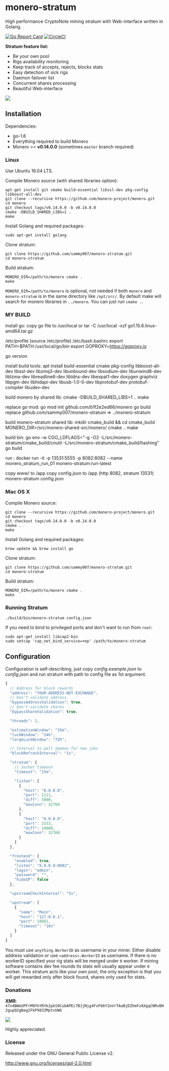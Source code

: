 # monero-stratum

High performance CryptoNote mining stratum with Web-interface written in Golang.

[![Go Report Card](https://goreportcard.com/badge/github.com/sammy007/monero-stratum)](https://goreportcard.com/report/github.com/sammy007/monero-stratum)
[![CircleCI](https://circleci.com/gh/sammy007/monero-stratum.svg?style=svg)](https://circleci.com/gh/sammy007/monero-stratum)

**Stratum feature list:**

* Be your own pool
* Rigs availability monitoring
* Keep track of accepts, rejects, blocks stats
* Easy detection of sick rigs
* Daemon failover list
* Concurrent shares processing
* Beautiful Web-interface

![](screenshot.png)

## Installation

Dependencies:

  * go-1.6
  * Everything required to build Monero
  * Monero >= **v0.14.0.0** (sometimes `master` branch required)

### Linux

Use Ubuntu 16.04 LTS.

Compile Monero source (with shared libraries option):

    apt-get install git cmake build-essential libssl-dev pkg-config libboost-all-dev
    git clone --recursive https://github.com/monero-project/monero.git
    cd monero
    git checkout tags/v0.14.0.0 -b v0.14.0.0
    cmake -DBUILD_SHARED_LIBS=1 .
    make

Install Golang and required packages:

    sudo apt-get install golang

Clone stratum:

    git clone https://github.com/sammy007/monero-stratum.git
    cd monero-stratum

Build stratum:

    MONERO_DIR=/path/to/monero cmake .
    make

`MONERO_DIR=/path/to/monero` is optional, not needed if both `monero` and `monero-stratum` is in the same directory like `/opt/src/`. By default make will search for monero libraries in `../monero`. You can just run `cmake .`.

### MY BUILD

install go:
  copy go file to /usr/local       or  tar -C /usr/local -xzf go1.15.6.linux-amd64.tar.gz

  /etc/profile  (source /etc/profile)
  /etc/bash.bashrc
  export PATH=$PATH:/usr/local/go/bin
  export GOPROXY=https://goproxy.io

  go version

install build tools:
  apt install build-essential cmake pkg-config libboost-all-dev libssl-dev libzmq3-dev libunbound-dev libsodium-dev libunwind8-dev liblzma-dev libreadline6-dev libldns-dev libexpat1-dev doxygen graphviz libpgm-dev libhidapi-dev libusb-1.0-0-dev libprotobuf-dev protobuf-compiler libudev-dev

build monero by shared lib:
  cmake -DBUILD_SHARED_LIBS=1 ..
  make

replace go mod:
  go mod init github.com/b1f2e2ed66/monero
  go build
  replace github.com/sammy007/monero-stratum => ../monero-stratum

build monero-stratum shared lib:
  mkdir cmake_build && cd cmake_build
  MONERO_DIR=/src/monero-shared-src/monero/ cmake ..
  make

build bin:
  go env -w CGO_LDFLAGS="-g -O2 -L/src/monero-stratum/cmake_build/cnutil -L/src/monero-stratum/cmake_build/hashing"
  go build

run :
  docker run -it -p 13531:5555 -p 8082:8082 --name monero_stratum_run_01 monero-stratum:run-latest

  copy www/ to /app
  copy config.json to /app
      (http 8082, stratum 13531)
  monero-stratum config.json

### Mac OS X

Compile Monero source:

    git clone --recursive https://github.com/monero-project/monero.git
    cd monero
    git checkout tags/v0.14.0.0 -b v0.14.0.0
    cmake .
    make

Install Golang and required packages:

    brew update && brew install go

Clone stratum:

    git clone https://github.com/sammy007/monero-stratum.git
    cd monero-stratum

Build stratum:

    MONERO_DIR=/path/to/monero cmake .
    make

### Running Stratum

    ./build/bin/monero-stratum config.json

If you need to bind to privileged ports and don't want to run from `root`:

    sudo apt-get install libcap2-bin
    sudo setcap 'cap_net_bind_service=+ep' /path/to/monero-stratum

## Configuration

Configuration is self-describing, just copy *config.example.json* to *config.json* and run stratum with path to config file as 1st argument.

```javascript
{
  // Address for block rewards
  "address": "YOUR-ADDRESS-NOT-EXCHANGE",
  // Don't validate address
  "bypassAddressValidation": true,
  // Don't validate shares
  "bypassShareValidation": true,

  "threads": 2,

  "estimationWindow": "15m",
  "luckWindow": "24h",
  "largeLuckWindow": "72h",

  // Interval to poll daemon for new jobs
  "blockRefreshInterval": "1s",

  "stratum": {
    // Socket timeout
    "timeout": "15m",

    "listen": [
      {
        "host": "0.0.0.0",
        "port": 1111,
        "diff": 5000,
        "maxConn": 32768
      },
      {
        "host": "0.0.0.0",
        "port": 3333,
        "diff": 10000,
        "maxConn": 32768
      }
    ]
  },

  "frontend": {
    "enabled": true,
    "listen": "0.0.0.0:8082",
    "login": "admin",
    "password": "",
    "hideIP": false
  },

  "upstreamCheckInterval": "5s",

  "upstream": [
    {
      "name": "Main",
      "host": "127.0.0.1",
      "port": 18081,
      "timeout": "10s"
    }
  ]
}
```

You must use `anything.WorkerID` as username in your miner. Either disable address validation or use `<address>.WorkerID` as username. If there is no workerID specified your rig stats will be merged under `0` worker. If mining software contains dev fee rounds its stats will usually appear under `0` worker. This stratum acts like your own pool, the only exception is that you will get rewarded only after block found, shares only used for stats.

### Donations

**XMR**: `47v4BWeUPFrM9YkYRYk2pkS9CubAPEc7BJjNjg4FvF66Y2oVrTAaBjDZhmFzAXgqCNRvBH2gupQ2gNag2FkP983ZMptvUWG`

![](https://cdn.pbrd.co/images/GP5tI1D.png)

Highly appreciated.

### License

Released under the GNU General Public License v2.

http://www.gnu.org/licenses/gpl-2.0.html
